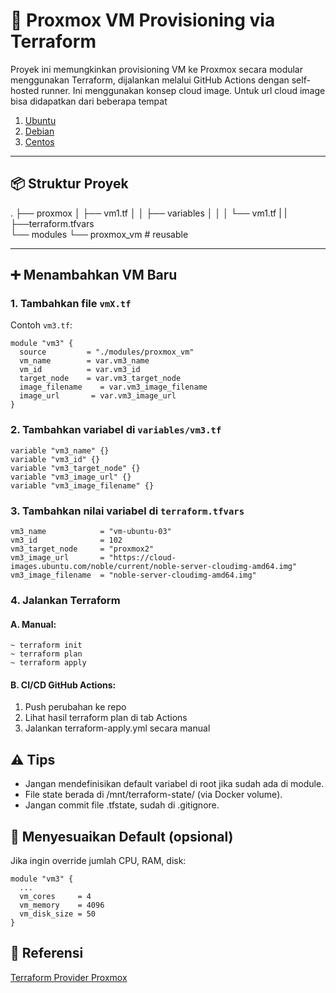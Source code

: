 # 🚀 Proxmox VM Provisioning via Terraform

Proyek ini memungkinkan provisioning VM ke Proxmox secara modular menggunakan Terraform, dijalankan melalui GitHub Actions dengan self-hosted runner. Ini menggunakan konsep cloud image. Untuk url cloud image bisa didapatkan dari beberapa tempat

1. [Ubuntu](https://cloud-images.ubuntu.com/)
2. [Debian](https://cloud.debian.org/images/cloud/)
3. [Centos](https://cloud.centos.org/altarch/9-stream/x86_64/images/)

---

## 📦 Struktur Proyek

.
├── proxmox
│   ├── vm1.tf
│   │   ├── variables
│   │   │   └── vm1.tf
|   |   ├──terraform.tfvars   
    └── modules
        └── proxmox_vm # reusable

---

## ➕ Menambahkan VM Baru

### 1. Tambahkan file `vmX.tf`

Contoh `vm3.tf`:
```hcl
module "vm3" {
  source         = "./modules/proxmox_vm"
  vm_name        = var.vm3_name
  vm_id          = var.vm3_id
  target_node    = var.vm3_target_node
  image_filename    = var.vm3_image_filename
  image_url       = var.vm3_image_url
}
```

### 2. Tambahkan variabel di `variables/vm3.tf`

```hcl
variable "vm3_name" {}
variable "vm3_id" {}
variable "vm3_target_node" {}
variable "vm3_image_url" {}
variable "vm3_image_filename" {}
```

### 3. Tambahkan nilai variabel di `terraform.tfvars`

```hcl
vm3_name            = "vm-ubuntu-03"
vm3_id              = 102
vm3_target_node     = "proxmox2"
vm3_image_url       = "https://cloud-images.ubuntu.com/noble/current/noble-server-cloudimg-amd64.img"
vm3_image_filename  = "noble-server-cloudimg-amd64.img"
```

### 4. Jalankan Terraform
#### A. Manual:
```
~ terraform init
~ terraform plan
~ terraform apply
```

#### B. CI/CD GitHub Actions:
1. Push perubahan ke repo
2. Lihat hasil terraform plan di tab Actions
3. Jalankan terraform-apply.yml secara manual

## ⚠️ Tips
- Jangan mendefinisikan default variabel di root jika sudah ada di module.
- File state berada di /mnt/terraform-state/ (via Docker volume).
- Jangan commit file .tfstate, sudah di .gitignore.

## 🧩 Menyesuaikan Default (opsional)
Jika ingin override jumlah CPU, RAM, disk:

```hcl
module "vm3" {
  ...
  vm_cores     = 4
  vm_memory    = 4096
  vm_disk_size = 50
}
```

## 📎 Referensi

[Terraform Provider Proxmox](https://registry.terraform.io/providers/bpg/proxmox/latest/docs/guides/cloud-image)